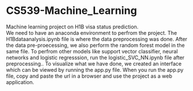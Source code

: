 # CS539-Machine_Learning
Machine learning project on H1B visa status prediction.  
We need to have an anaconda environment to perfrom the project.
The H1Bdataanalysis.ipynb file is where the data preprocessing was done.
After the data pre-proecessing, we also perform the random forest model in the same file.
To perfrom other models like support vector classifier, neural networks and logistic regresssion, run the logistic_SVC_NN.ipynb file after preprocessing..
To visualize what we have done, we created an interface which can be viewed by running the app.py file.
When you run the app.py file, copy and paste the url in a browser and use the project as a web application.
